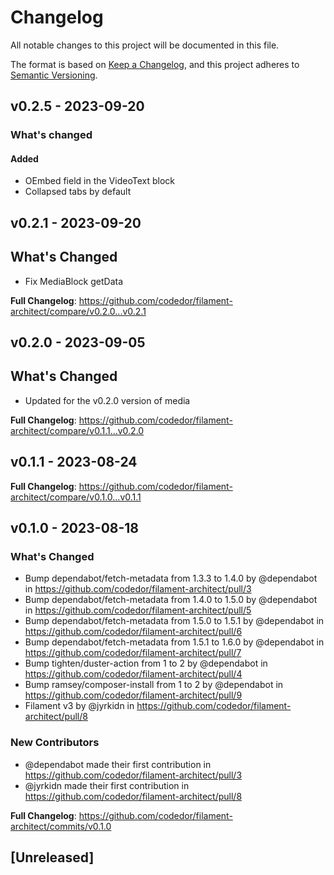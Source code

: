 # Changelog

All notable changes to this project will be documented in this file.

The format is based on [Keep a Changelog](https://keepachangelog.com/en/1.0.0/),
and this project adheres to [Semantic Versioning](https://semver.org/spec/v2.0.0.html).

## v0.2.5 - 2023-09-20

### What's changed

#### Added

- OEmbed field in the VideoText block
- Collapsed tabs by default

## v0.2.1 - 2023-09-20

## What's Changed

- Fix MediaBlock getData

**Full Changelog**: https://github.com/codedor/filament-architect/compare/v0.2.0...v0.2.1

## v0.2.0 - 2023-09-05

## What's Changed

- Updated for the v0.2.0 version of media

**Full Changelog**: https://github.com/codedor/filament-architect/compare/v0.1.1...v0.2.0

## v0.1.1 - 2023-08-24

**Full Changelog**: https://github.com/codedor/filament-architect/compare/v0.1.0...v0.1.1

## v0.1.0 - 2023-08-18

### What's Changed

- Bump dependabot/fetch-metadata from 1.3.3 to 1.4.0 by @dependabot in https://github.com/codedor/filament-architect/pull/3
- Bump dependabot/fetch-metadata from 1.4.0 to 1.5.0 by @dependabot in https://github.com/codedor/filament-architect/pull/5
- Bump dependabot/fetch-metadata from 1.5.0 to 1.5.1 by @dependabot in https://github.com/codedor/filament-architect/pull/6
- Bump dependabot/fetch-metadata from 1.5.1 to 1.6.0 by @dependabot in https://github.com/codedor/filament-architect/pull/7
- Bump tighten/duster-action from 1 to 2 by @dependabot in https://github.com/codedor/filament-architect/pull/4
- Bump ramsey/composer-install from 1 to 2 by @dependabot in https://github.com/codedor/filament-architect/pull/9
- Filament v3 by @jyrkidn in https://github.com/codedor/filament-architect/pull/8

### New Contributors

- @dependabot made their first contribution in https://github.com/codedor/filament-architect/pull/3
- @jyrkidn made their first contribution in https://github.com/codedor/filament-architect/pull/8

**Full Changelog**: https://github.com/codedor/filament-architect/commits/v0.1.0

## [Unreleased]
